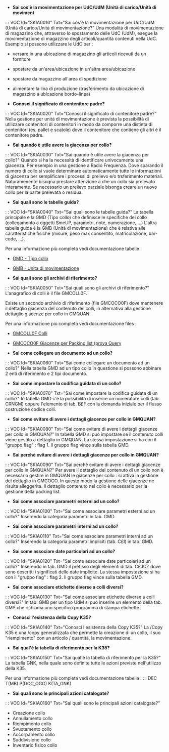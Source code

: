 - **Sai cos'è la movimentazione per UdC/UdM (Unità di carico/Unità di moviment**

 :  : VOC Id="SKIA0010" Txt="Sai cos'è la movimentazione per UdC/UdM (Unità di carico/Unità di movimentazione?"
Una modalità di movimentazione di magazzino che, attraverso lo spostamento delle UdC (UdM), esegue la movimentazione di magazzino degli articoli/quantità contenuti nella UdC.
Esempio si possono utilizzare le UdC per : 
-  versare in una ubicazione di magazzino gli articoli ricevuti da un fornitore
- spostare da un'area/ubicazione in un'altra area/ubicazione
- spostare da magazzino all'area di spedizione
- alimentare la lina di produzione (trasferimento da ubicazione di magazzino a ubicazione bordo-linea)

- **Conosci il significato di contenitore padre?**

 :  : VOC Id="SKIA0020" Txt="Conosci il significato di contenitore padre?"
Nella gestione per unità di movimentazione è prevista la possibilità di utilizzare contenitori di contenitori in modo da comporre una distinta di contenitori (es. pallet e scatole) dove il contenitore che contiene gli altri è il contenitore padre.

- **Sai quando è utile avere la giacenza per collo?**

 :  : VOC Id="SKIA0030" Txt="Sai quando è utile avere la giacenza per collo?"
Quando si ha la necessità di identificare univocamente una giacenza. Per esempio in una gestione a Radio Frequenza. Dove sparando il numero di collo si vuole determinare automaticamente tutte le informazioni di giacenza per semplificare i processi di prelievo e/o trsferimento materiali. Naturamenente bisogna prestare attenzione a che un collo sia prelevato interamente.  Se necessario un prelievo parziale bisonga creare un nuovo collo per la parte prelevata o residua.

- **Sai quali sono le tabelle guida?**

 :  : VOC Id="SKIA0040" Txt="Sai quali sono le tabelle guida?"
La tabella principale è la GMD (Tipo collo) che definisce le specifiche del collo (collegamento a oggetti SmeUP, parametri, note, numerazione, ...)
L'altra tabella guida è la GMB (Unità di movimentazione) che è relativa alle caratteristiche fisiche (misure, peso max consentito, matricolazione, bar-code, ...).

Per una informazione più completa vedi documentazione tabelle : 
- [GMD - Tipo collo](Sorgenti/OG/TA/GMD)
- [GMB - Unita  di movimentazione](Sorgenti/OG/TA/GMB)

- **Sai quali sono gli archivi di riferimento?**

 :  : VOC Id="SKIA0050" Txt="Sai quali sono gli archivi di riferimento?"
L'anagrafico di colli è il file GMCOLL0F.

Esiste un secondo archivio di riferimento (file GMCOCO0F) dove mantenere il dettaglio giacenza del contenuto dei colli, in alternativa alla gestione dettaglio giacenze per collo in GMQUAN.

Per una informazione più completa vedi documentazione files : 
- [GMCOLL0F Colli](Sorgenti/OJ/FILE/GMCOLL0F)
- [GMCOCO0F Giacenze per Packing list (prova Query](Sorgenti/OJ/FILE/GMCOCO0F)

- **Sai come collegare un documento ad un collo?**

 :  : VOC Id="SKIA0060" Txt="Sai come collegare un documento ad un collo?"
Nella tabella GMD ad un tipo collo in questione si possono abbinare 2 enti di riferimento e 2 tipi documento.

- **Sai come impostare la codifica guidata di un collo?**

 :  : VOC Id="SKIA0070" Txt="Sai come impostare la codifica guidata di un collo?"
In tabella GMD c'è la possibilità di inserire un numeratore colli (tab. CRNGM) oppure l'elemento di tab. B£F con la domanda iniziale per il flusso costruzione codice colli.

- **Sai come evitare di avere i dettagli  giacenze per collo in GMQUAN?**

 :  : VOC Id="SKIA0080" Txt="Sai come evitare di avere i dettagli  giacenze per collo in GMQUAN?"
In tabella GMD si può impostare se il contenuto colli viene gestito a dettaglio in GMQUAN.
La stessa impostazione si ha con il "gruppo flag" :  flag 1. Il gruppo flag vince sulla tabella GMD.

- **Sai perchè evitare di avere i dettagli  giacenze per collo in GMQUAN?**

 :  : VOC Id="SKIA0090" Txt="Sai perchè evitare di avere i dettagli  giacenze per collo in GMQUAN?"
Per avere il dettaglio del contenuto di un collo non è necessario gestire in GMQUAN le giacenze per collo :  si attiva la gestione del dettaglio in GMCOCO. In questo modo la gestione delle giacenze ne risulta alleggerita. Il dettaglio contenuto nel collo è necessario per la gestione della packing list.

- **Sai come associare parametri esterni ad un collo?**

 :  : VOC Id="SKIA0100" Txt="Sai come associare parametri esterni ad un collo?"
Inserendo la categoria parametri in tab. GMD.

- **Sai come associare parametri interni ad un collo?**

 :  : VOC Id="SKIA0110" Txt="Sai come associare parametri interni ad un collo?"
Inserendo la categoria parametri impliciti (tab. C£I) in tab. GMD.

- **Sai come associare date particolari ad un collo?**

 :  : VOC Id="SKIA0120" Txt="Sai come associare date particolari ad un collo?"
Inserendo in tab. GMD il prefisso degli elementi di tab. C£JCZ dove sono descritti i significati delle date implicite.
La stessa impostazione si ha con il "gruppo flag" :  flag 2. Il gruppo flag vince sulla tabella GMD.

- **Sai come associare etichette diverse a colli diversi?**

 :  : VOC Id="SKIA0130" Txt="Sai come associare etichette diverse a colli diversi?"
In tab. GMB per un tipo UdM si può inserire un elemento della tab. GMP che richiama uno specifico programma di stampa etichette.

- **Conosci l'esistenza della Copy K35?**

 :  : VOC Id="SKIA0140" Txt="Conosci l'esistenza della Copy K35?"
La /Copy K35 è una /copy generalizzata che permette la creazione di un collo, il suo "riempimento" con un articolo / quantità, la movimentazione.

- **Sai qual'è la tabella di riferimento per la K35?**

 :  : VOC Id="SKIA0150" Txt="Sai qual'è la tabella di riferimento per la K35?"
La tabella GNK, nella quale sono definite tutte le azioni previste nell'utilizzo della K35.

Per una informazione più completa vedi documentazione tabella : 
 :  : DEC T(MB) P(DOC_OGG) K(TA_GNK)

- **Sai quali sono le principali azioni catalogate?**

 :  : VOC Id="SKIA0160" Txt="Sai quali sono le principali azioni catalogate?"
- Creazione collo
- Annullamento collo
- Riempimento collo
- Svuotamento collo
- Accorpamento collo
- Suddivisione collo
- Inventario fisico collo
